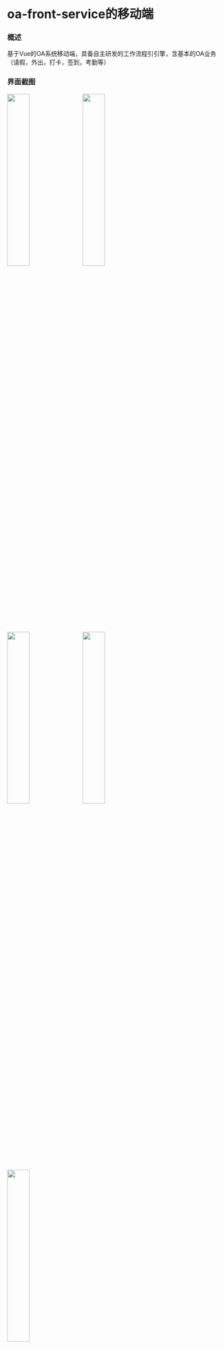 # oa-front-service的移动端

### 概述

基于Vue的OA系统移动端，具备自主研发的工作流程引引擎，含基本的OA业务（请假，外出，打卡，签到，考勤等）

### 界面截图

<img src="https://images.gitee.com/uploads/images/2020/0703/183806_c6606be6_499098.jpeg" width="32%" style="margin-right:10px">

<img src="https://images.gitee.com/uploads/images/2020/0703/184010_d4b3c5c8_499098.jpeg" width="32%" style="margin-right:10px">

<img src="https://images.gitee.com/uploads/images/2020/0703/184020_b233a769_499098.jpeg" width="32%" style="margin-right:10px">

<img src="https://images.gitee.com/uploads/images/2020/0703/184029_cda0b920_499098.jpeg" width="32%" style="margin-right:10px">

<img src="https://images.gitee.com/uploads/images/2020/0703/184039_c908a267_499098.jpeg" width="32%" style="margin-right:10px">

### 演示地址

http://app.shengtai.club/#/app

**开源地址：https://gitee.com/yunwisdoms/oa-vuchat-service**

> 若觉得不错想给作者**点个赞**，可以给项目增加一个 Star ★，项目会被收录在 Your stars 中，方便日后查看。
> 若想时时**关注**项目动态，可 Watch ⊙ 此项目，github平台会及时通知你项目的动态，你的邮箱也会收到通知。

### 技术相关

* [vue-WeChat Wiki](https://gitee.com/yunwisdoms/oa-vuchat-service/wiki) 中记录了开发此项目需要的知识储备、开发思路、开发利器等。内容会不断更新，实际上想把它建成个人快速开发的代码库。
* 每个主要的.vue和.js文件都有详细的**注释**提示，建议将仓库`clone`到本地，查看源码。


### 问题反馈

建议移步[Issues](https://gitee.com/yunwisdoms/oa-vuchat-service/issues)，欢迎反馈项目中的不良/错误表现，以及你在开发过程遇到的问题，作者会积极回复。



### 其他

* [vue-see](https://github.com/zhaohaodang/vue-see) 适用于 Vue.2x 的图片预览插件
* 项目使用的webpack已更新到3.0版本，请安装webpack3.0，否则build失败



### 泛微在线文档
https://e-cloudstore.com/doc.html#ecode%E4%BD%BF%E7%94%A8%E8%AF%B4%E6%98%8E

### 泛微e8流程首页
http://oa.leading-group.com:90/workflow/request/RequestTypeShow.jsp?offical=&colnum4show=mulitcol&fromadvancedmenu=0&selectedContent=&infoId=0&needPopupNewPage=true&needall=0&prjid=&docid=&crmid=&hrmid=&topage=&isec=&usedtodo=-1
